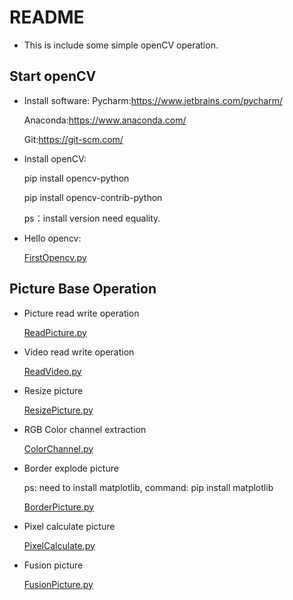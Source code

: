 # README
- This is include some simple openCV operation.


## Start openCV

- Install software:
    Pycharm:https://www.jetbrains.com/pycharm/
    
    Anaconda:https://www.anaconda.com/
    
    Git:https://git-scm.com/


- Install openCV:
    
    pip install opencv-python
    
    pip install opencv-contrib-python

    ps：install version need equality.

- Hello opencv:

    [FirstOpencv.py](FirstOpencv.py)



## Picture Base Operation

- Picture read write operation

    [ReadPicture.py](ReadPicture.py)


- Video read write operation

    [ReadVideo.py](ReadVideo.py)

- Resize picture

    [ResizePicture.py](ResizePicture.py)

- RGB Color channel extraction

    [ColorChannel.py](ColorChannel.py)


- Border explode picture

    ps: need to install matplotlib, command: pip install matplotlib

    [BorderPicture.py](BorderPicture.py)


- Pixel calculate picture

    [PixelCalculate.py](PixelCalculate.py)


- Fusion picture

    [FusionPicture.py](FusionPicture.py)




